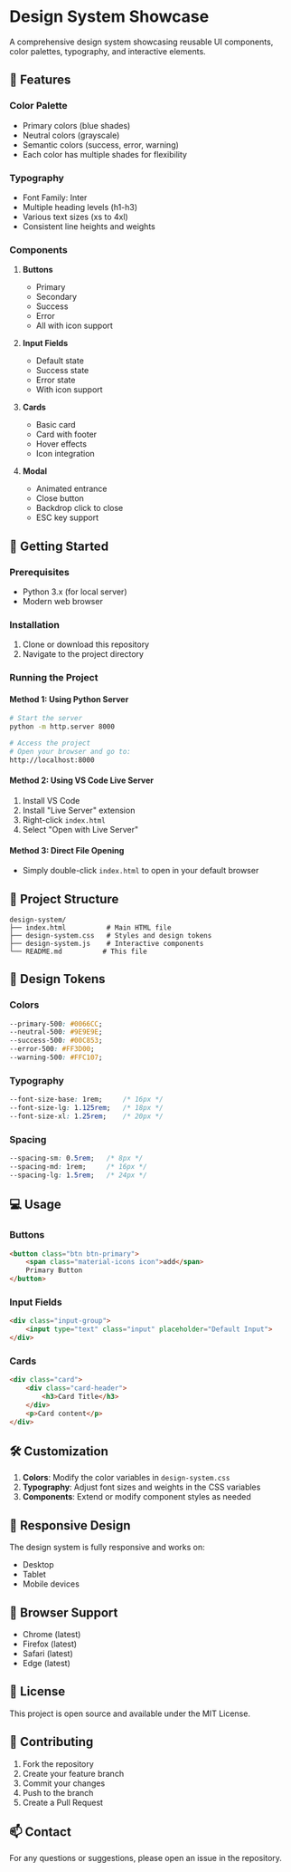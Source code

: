 # Design System Showcase

A comprehensive design system showcasing reusable UI components, color palettes, typography, and interactive elements.

## 🎨 Features

### Color Palette
- Primary colors (blue shades)
- Neutral colors (grayscale)
- Semantic colors (success, error, warning)
- Each color has multiple shades for flexibility

### Typography
- Font Family: Inter
- Multiple heading levels (h1-h3)
- Various text sizes (xs to 4xl)
- Consistent line heights and weights

### Components
1. **Buttons**
   - Primary
   - Secondary
   - Success
   - Error
   - All with icon support

2. **Input Fields**
   - Default state
   - Success state
   - Error state
   - With icon support

3. **Cards**
   - Basic card
   - Card with footer
   - Hover effects
   - Icon integration

4. **Modal**
   - Animated entrance
   - Close button
   - Backdrop click to close
   - ESC key support

## 🚀 Getting Started

### Prerequisites
- Python 3.x (for local server)
- Modern web browser

### Installation

1. Clone or download this repository
2. Navigate to the project directory

### Running the Project

#### Method 1: Using Python Server
```bash
# Start the server
python -m http.server 8000

# Access the project
# Open your browser and go to:
http://localhost:8000
```

#### Method 2: Using VS Code Live Server
1. Install VS Code
2. Install "Live Server" extension
3. Right-click `index.html`
4. Select "Open with Live Server"

#### Method 3: Direct File Opening
- Simply double-click `index.html` to open in your default browser

## 📁 Project Structure

```
design-system/
├── index.html          # Main HTML file
├── design-system.css   # Styles and design tokens
├── design-system.js    # Interactive components
└── README.md          # This file
```

## 🎯 Design Tokens

### Colors
```css
--primary-500: #0066CC;
--neutral-500: #9E9E9E;
--success-500: #00C853;
--error-500: #FF3D00;
--warning-500: #FFC107;
```

### Typography
```css
--font-size-base: 1rem;     /* 16px */
--font-size-lg: 1.125rem;   /* 18px */
--font-size-xl: 1.25rem;    /* 20px */
```

### Spacing
```css
--spacing-sm: 0.5rem;   /* 8px */
--spacing-md: 1rem;     /* 16px */
--spacing-lg: 1.5rem;   /* 24px */
```

## 💻 Usage

### Buttons
```html
<button class="btn btn-primary">
    <span class="material-icons icon">add</span>
    Primary Button
</button>
```

### Input Fields
```html
<div class="input-group">
    <input type="text" class="input" placeholder="Default Input">
</div>
```

### Cards
```html
<div class="card">
    <div class="card-header">
        <h3>Card Title</h3>
    </div>
    <p>Card content</p>
</div>
```

## 🛠️ Customization

1. **Colors**: Modify the color variables in `design-system.css`
2. **Typography**: Adjust font sizes and weights in the CSS variables
3. **Components**: Extend or modify component styles as needed

## 📱 Responsive Design

The design system is fully responsive and works on:
- Desktop
- Tablet
- Mobile devices

## 🔧 Browser Support

- Chrome (latest)
- Firefox (latest)
- Safari (latest)
- Edge (latest)

## 📝 License

This project is open source and available under the MIT License.

## 👥 Contributing

1. Fork the repository
2. Create your feature branch
3. Commit your changes
4. Push to the branch
5. Create a Pull Request

## 📫 Contact

For any questions or suggestions, please open an issue in the repository. 